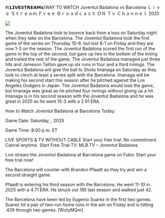#(𝗟𝗜𝗩𝗘𝗦𝗧𝗥𝗘𝗔𝗠𝘀)WAY TO WATCH Joventut Badalona vs Barcelona Ｌｉｖｅ Ｓｔｒｅａｍ Ｆｒｅｅ Ｂｒｏａｄｃａｓｔ ＯＮ Ｔｖ Ｃｈａｎｎｅｌ  2025  
  
  
[![](https://i.imgur.com/qSNzIqt.png)](https://movie.rssnews.media/NnUHRxcJY.php)  
  
The Joventut Badalona look to bounce back from a loss on Saturday night when they take on the Barcelona. The Joventut Badalona took the first game of the series on Thursday 10-6, but lost 8-1 on Friday and they are now 1-3 on the season. The Joventut Badalona scored the first run of the game in the top of the second, but gave up two in the bottom of the inning and trailed the rest of the game. The Joventut Badalona managed just three hits and Jameson Taillon gave up six runs in four and a third innings. The Joventut Badalona will give the ball to Shota Imanaga on Saturday as they look to clinch at least a series split with the Barcelona. Imanaga will be making his second start this season after he pitched against the Los Angeles Dodgers in Japan. The Joventut Badalona would lose the game, but Imanaga was great as he pitched four innings without giving up a hit. Imanaga is in his second season with the Joventut Badalona and he was great in 2025 as he went 15-3 with a 2.91 ERA.

How to Watch Joventut Badalona at Barcelona Today:

Game Date: Saturday, , 2025

Game Time: 8:00 p.m. ET

LIVE SPORTS & TV WITHOUT CABLE
Start your free trial. No commitment. Cancel anytime.
Start Free Trial
TV: MLB.TV – Joventut Badalona

Live stream the Joventut Badalona at Barcelona game on Fubo: Start your free trial now!

The Barcelona will counter with Brandon Pfaadt as they try and win a second straight game.

Pfaadt is entering his third season with the Barcelona. He went 11-10 in 2025 with a 4.71 ERA. He struck out 185 last season and walked just 42.

The Barcelona have been led by Eugenio Suarez in the first two games. Suarez hit a pair of two-run home runs in the win on Friday and is hitting .429 through two games. [WztyMQm]